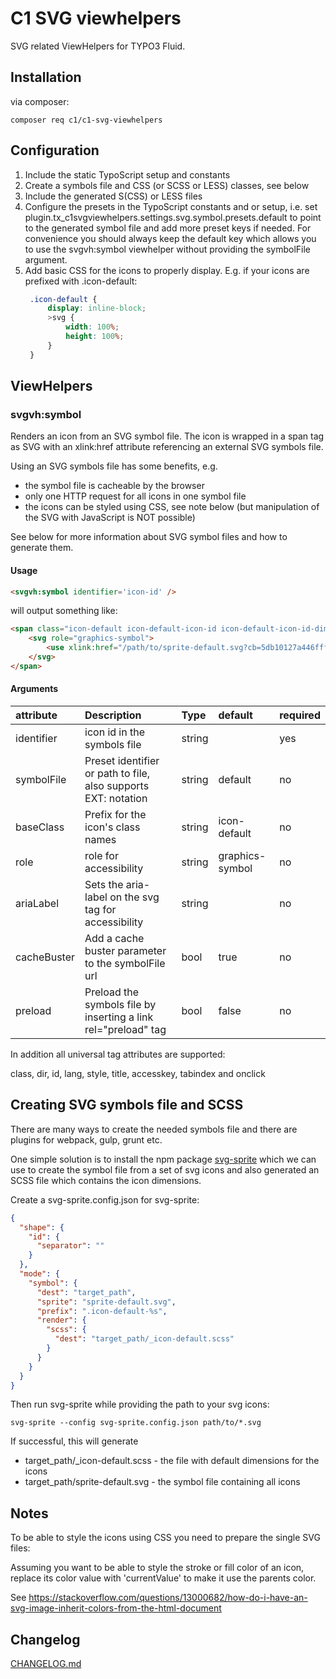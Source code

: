 # C1 SVG viewhelpers

SVG related ViewHelpers for TYPO3 Fluid.

## Installation

via composer:

```
composer req c1/c1-svg-viewhelpers
```

## Configuration

1. Include the static TypoScript setup and constants
2. Create a symbols file and CSS (or SCSS or LESS) classes, see below
3. Include the generated S(CSS) or LESS files
4. Configure the presets in the TypoScript constants and or setup, i.e. set
   plugin.tx_c1svgviewhelpers.settings.svg.symbol.presets.default to point to the generated symbol file and add
   more preset keys if needed. For convenience you should always keep the default key which allows you to use
   the svgvh:symbol viewhelper without providing the symbolFile argument.
5. Add basic CSS for the icons to properly display. E.g. if your icons are prefixed with .icon-default:
   ```scss
    .icon-default {
        display: inline-block;
        >svg {
            width: 100%;
            height: 100%;
        }
    }
   ```

## ViewHelpers

### svgvh:symbol

Renders an icon from an SVG symbol file. The icon is wrapped in a span tag as SVG with an xlink:href attribute
referencing an external SVG symbols file.

Using an SVG symbols file has some benefits, e.g.

- the symbol file is cacheable by the browser
- only one HTTP request for all icons in one symbol file
- the icons can be styled using CSS, see note below (but manipulation of the SVG with JavaScript is NOT possible)

See below for more information about SVG symbol files and how to generate them.

#### Usage

```html
<svgvh:symbol identifier='icon-id' />
```

will output something like:

```html
<span class="icon-default icon-default-icon-id icon-default-icon-id-dims">
    <svg role="graphics-symbol">
        <use xlink:href="/path/to/sprite-default.svg?cb=5db10127a446fff1f0d0240086487da1#icon-id"></use>
    </svg>
</span>
```

#### Arguments

| attribute   | Description                                                    | Type      | default         | required    |
|:------------|:---------------------------------------------------------------| :---      |:----------------| :---        |
| identifier  | icon id in the symbols file                                    | string    |                 | yes         |
| symbolFile  | Preset identifier or path to file, also supports EXT: notation | string    | default         | no          |
| baseClass   | Prefix for the icon's class names                              | string    | icon-default    | no          |
| role        | role for accessibility                                         | string    | graphics-symbol | no          |
| ariaLabel   | Sets the aria-label on the svg tag for accessibility           | string    |                 | no          |
| cacheBuster | Add a cache buster parameter to the symbolFile url             | bool      | true            | no          |
| preload     | Preload the symbols file by inserting a link rel="preload" tag | bool      | false           | no          |

In addition all universal tag attributes are supported:

class, dir, id, lang, style, title, accesskey, tabindex and onclick

## Creating SVG symbols file and SCSS

There are many ways to create the needed symbols file and there are plugins for webpack, gulp, grunt etc.

One simple solution is to install the npm package [svg-sprite](https://github.com/svg-sprite/svg-sprite/)
which we can use to create the symbol file from a set of svg icons and also generated an SCSS file
which contains the icon dimensions.

Create a svg-sprite.config.json for svg-sprite:

```json
{
  "shape": {
    "id": {
      "separator": ""
    }
  },
  "mode": {
    "symbol": {
      "dest": "target_path",
      "sprite": "sprite-default.svg",
      "prefix": ".icon-default-%s",
      "render": {
        "scss": {
          "dest": "target_path/_icon-default.scss"
        }
      }
    }
  }
}
```

Then run svg-sprite while providing the path to your svg icons:

```shell
svg-sprite --config svg-sprite.config.json path/to/*.svg
```

If successful, this will generate
* target_path/_icon-default.scss - the file with default dimensions for the icons
* target_path/sprite-default.svg - the symbol file containing all icons

## Notes

To be able to style the icons using CSS you need to prepare the single SVG files:

Assuming you want to be able to style the stroke or fill color of an icon, replace its color value with 'currentValue' to make it use the parents color.

See https://stackoverflow.com/questions/13000682/how-do-i-have-an-svg-image-inherit-colors-from-the-html-document

## Changelog

[CHANGELOG.md](CHANGELOG.md)
